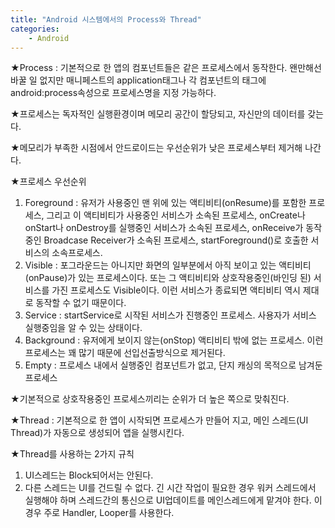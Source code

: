 ```yaml
---
title: "Android 시스템에서의 Process와 Thread"
categories:
    - Android
---
```

★Process : 기본적으로 한 앱의 컴포넌트들은 같은 프로세스에서 동작한다. 왠만해선 바꿀 일 없지만 매니페스트의 application태그나 각 컴포넌트의 태그에 android:process속성으로 프로세스명을 지정 가능하다.

★프로세스는 독자적인 실행환경이며 메모리 공간이 할당되고, 자신만의 데이터를 갖는다.

★메모리가 부족한 시점에서 안드로이드는 우선순위가 낮은 프로세스부터 제거해 나간다.

★프로세스 우선순위
1. Foreground : 유저가 사용중인 맨 위에 있는 액티비티(onResume)를 포함한 프로세스, 그리고 이 액티비티가 사용중인 서비스가 소속된 프로세스, onCreate나 onStart나 onDestroy를 실행중인 서비스가 소속된 프로세스, onReceive가 동작중인 Broadcase Receiver가 소속된 프로세스, startForeground()로 호출한 서비스의 소속프로세스.
2. Visible : 포그라운드는 아니지만 화면의 일부분에서 아직 보이고 있는 액티비티(onPause)가 있는 프로세스이다. 또는 그 액티비티와 상호작용중인(바인딩 된) 서비스를 가진 프로세스도 Visible이다. 이런 서비스가 종료되면 액티비티 역시 제대로 동작할 수 없기 때문이다.
3. Service : startService로 시작된 서비스가 진행중인 프로세스. 사용자가 서비스 실행중임을 알 수 있는 상태이다.
4. Background : 유저에게 보이지 않는(onStop) 액티비티 밖에 없는 프로세스. 이런 프로세스는 꽤 많기 때문에 선입선출방식으로 제거된다.
5. Empty : 프로세스 내에서 실행중인 컴포넌트가 없고, 단지 캐싱의 목적으로 남겨둔 프로세스

★기본적으로 상호작용중인 프로세스끼리는 순위가 더 높은 쪽으로 맞춰진다.

★Thread : 기본적으로 한 앱이 시작되면 프로세스가 만들어 지고, 메인 스레드(UI Thread)가 자동으로 생성되어 앱을 실행시킨다.

★Thread를 사용하는 2가지 규칙
1. UI스레드는 Block되어서는 안된다.
2. 다른 스레드는 UI를 건드릴 수 없다. 긴 시간 작업이 필요한 경우 워커 스레드에서 실행해야 하며 스레드간의 통신으로 UI업데이트를 메인스레드에게 맡겨야 한다. 이 경우 주로 Handler, Looper를 사용한다.